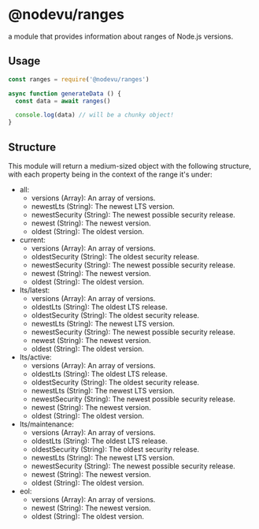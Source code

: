 # @nodevu/ranges

a module that provides information about ranges of Node.js versions.

## Usage

```js
const ranges = require('@nodevu/ranges')

async function generateData () {
  const data = await ranges()

  console.log(data) // will be a chunky object!
}
```

## Structure

This module will return a medium-sized object with the following structure, with each property being in the context of the range it's under:

- all:
  - versions (Array): An array of versions.
  - newestLts (String): The newest LTS version.
  - newestSecurity (String): The newest possible security release.
  - newest (String): The newest version.
  - oldest (String): The oldest version.
- current:
  - versions (Array): An array of versions.
  - oldestSecurity (String): The oldest security release.
  - newestSecurity (String): The newest possible security release.
  - newest (String): The newest version.
  - oldest (String): The oldest version.
- lts/latest:
  - versions (Array): An array of versions.
  - oldestLts (String): The oldest LTS release.
  - oldestSecurity (String): The oldest security release.
  - newestLts (String): The newest LTS version.
  - newestSecurity (String): The newest possible security release.
  - newest (String): The newest version.
  - oldest (String): The oldest version.
- lts/active:
  - versions (Array): An array of versions.
  - oldestLts (String): The oldest LTS release.
  - oldestSecurity (String): The oldest security release.
  - newestLts (String): The newest LTS version.
  - newestSecurity (String): The newest possible security release.
  - newest (String): The newest version.
  - oldest (String): The oldest version.
- lts/maintenance:
  - versions (Array): An array of versions.
  - oldestLts (String): The oldest LTS release.
  - oldestSecurity (String): The oldest security release.
  - newestLts (String): The newest LTS version.
  - newestSecurity (String): The newest possible security release.
  - newest (String): The newest version.
  - oldest (String): The oldest version.
- eol:
  - versions (Array): An array of versions.
  - newest (String): The newest version.
  - oldest (String): The oldest version.